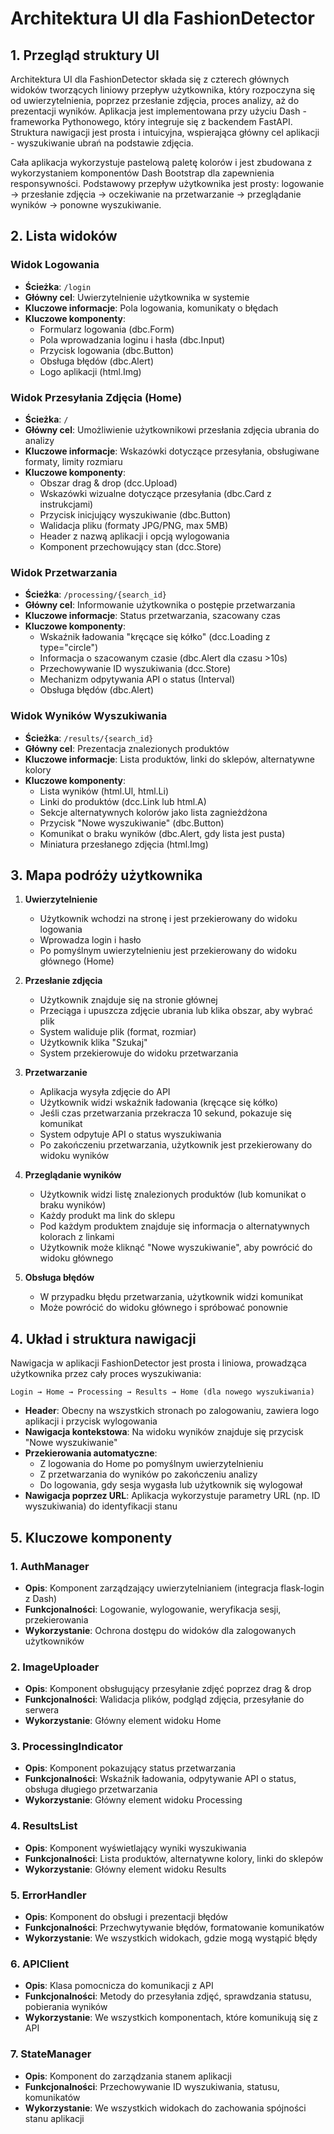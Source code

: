 # Architektura UI dla FashionDetector

## 1. Przegląd struktury UI

Architektura UI dla FashionDetector składa się z czterech głównych widoków tworzących liniowy przepływ użytkownika, który rozpoczyna się od uwierzytelnienia, poprzez przesłanie zdjęcia, proces analizy, aż do prezentacji wyników. Aplikacja jest implementowana przy użyciu Dash - frameworka Pythonowego, który integruje się z backendem FastAPI. Struktura nawigacji jest prosta i intuicyjna, wspierająca główny cel aplikacji - wyszukiwanie ubrań na podstawie zdjęcia.

Cała aplikacja wykorzystuje pastelową paletę kolorów i jest zbudowana z wykorzystaniem komponentów Dash Bootstrap dla zapewnienia responsywności. Podstawowy przepływ użytkownika jest prosty: logowanie → przesłanie zdjęcia → oczekiwanie na przetwarzanie → przeglądanie wyników → ponowne wyszukiwanie.

## 2. Lista widoków

### Widok Logowania
- **Ścieżka**: `/login`
- **Główny cel**: Uwierzytelnienie użytkownika w systemie
- **Kluczowe informacje**: Pola logowania, komunikaty o błędach
- **Kluczowe komponenty**:
  - Formularz logowania (dbc.Form)
  - Pola wprowadzania loginu i hasła (dbc.Input)
  - Przycisk logowania (dbc.Button)
  - Obsługa błędów (dbc.Alert)
  - Logo aplikacji (html.Img)

### Widok Przesyłania Zdjęcia (Home)
- **Ścieżka**: `/`
- **Główny cel**: Umożliwienie użytkownikowi przesłania zdjęcia ubrania do analizy
- **Kluczowe informacje**: Wskazówki dotyczące przesyłania, obsługiwane formaty, limity rozmiaru
- **Kluczowe komponenty**:
  - Obszar drag & drop (dcc.Upload)
  - Wskazówki wizualne dotyczące przesyłania (dbc.Card z instrukcjami)
  - Przycisk inicjujący wyszukiwanie (dbc.Button)
  - Walidacja pliku (formaty JPG/PNG, max 5MB)
  - Header z nazwą aplikacji i opcją wylogowania
  - Komponent przechowujący stan (dcc.Store)

### Widok Przetwarzania
- **Ścieżka**: `/processing/{search_id}`
- **Główny cel**: Informowanie użytkownika o postępie przetwarzania
- **Kluczowe informacje**: Status przetwarzania, szacowany czas
- **Kluczowe komponenty**:
  - Wskaźnik ładowania "kręcące się kółko" (dcc.Loading z type="circle")
  - Informacja o szacowanym czasie (dbc.Alert dla czasu >10s)
  - Przechowywanie ID wyszukiwania (dcc.Store)
  - Mechanizm odpytywania API o status (Interval)
  - Obsługa błędów (dbc.Alert)

### Widok Wyników Wyszukiwania
- **Ścieżka**: `/results/{search_id}`
- **Główny cel**: Prezentacja znalezionych produktów
- **Kluczowe informacje**: Lista produktów, linki do sklepów, alternatywne kolory
- **Kluczowe komponenty**:
  - Lista wyników (html.Ul, html.Li)
  - Linki do produktów (dcc.Link lub html.A)
  - Sekcje alternatywnych kolorów jako lista zagnieżdżona
  - Przycisk "Nowe wyszukiwanie" (dbc.Button)
  - Komunikat o braku wyników (dbc.Alert, gdy lista jest pusta)
  - Miniatura przesłanego zdjęcia (html.Img)

## 3. Mapa podróży użytkownika

1. **Uwierzytelnienie**
   - Użytkownik wchodzi na stronę i jest przekierowany do widoku logowania
   - Wprowadza login i hasło
   - Po pomyślnym uwierzytelnieniu jest przekierowany do widoku głównego (Home)

2. **Przesłanie zdjęcia**
   - Użytkownik znajduje się na stronie głównej
   - Przeciąga i upuszcza zdjęcie ubrania lub klika obszar, aby wybrać plik
   - System waliduje plik (format, rozmiar)
   - Użytkownik klika "Szukaj"
   - System przekierowuje do widoku przetwarzania

3. **Przetwarzanie**
   - Aplikacja wysyła zdjęcie do API
   - Użytkownik widzi wskaźnik ładowania (kręcące się kółko)
   - Jeśli czas przetwarzania przekracza 10 sekund, pokazuje się komunikat
   - System odpytuje API o status wyszukiwania
   - Po zakończeniu przetwarzania, użytkownik jest przekierowany do widoku wyników

4. **Przeglądanie wyników**
   - Użytkownik widzi listę znalezionych produktów (lub komunikat o braku wyników)
   - Każdy produkt ma link do sklepu
   - Pod każdym produktem znajduje się informacja o alternatywnych kolorach z linkami
   - Użytkownik może kliknąć "Nowe wyszukiwanie", aby powrócić do widoku głównego

5. **Obsługa błędów**
   - W przypadku błędu przetwarzania, użytkownik widzi komunikat
   - Może powrócić do widoku głównego i spróbować ponownie

## 4. Układ i struktura nawigacji

Nawigacja w aplikacji FashionDetector jest prosta i liniowa, prowadząca użytkownika przez cały proces wyszukiwania:

```
Login → Home → Processing → Results → Home (dla nowego wyszukiwania)
```

- **Header**: Obecny na wszystkich stronach po zalogowaniu, zawiera logo aplikacji i przycisk wylogowania
- **Nawigacja kontekstowa**: Na widoku wyników znajduje się przycisk "Nowe wyszukiwanie"
- **Przekierowania automatyczne**:
  - Z logowania do Home po pomyślnym uwierzytelnieniu
  - Z przetwarzania do wyników po zakończeniu analizy
  - Do logowania, gdy sesja wygasła lub użytkownik się wylogował
- **Nawigacja poprzez URL**: Aplikacja wykorzystuje parametry URL (np. ID wyszukiwania) do identyfikacji stanu

## 5. Kluczowe komponenty

### 1. AuthManager
- **Opis**: Komponent zarządzający uwierzytelnianiem (integracja flask-login z Dash)
- **Funkcjonalności**: Logowanie, wylogowanie, weryfikacja sesji, przekierowania
- **Wykorzystanie**: Ochrona dostępu do widoków dla zalogowanych użytkowników

### 2. ImageUploader
- **Opis**: Komponent obsługujący przesyłanie zdjęć poprzez drag & drop
- **Funkcjonalności**: Walidacja plików, podgląd zdjęcia, przesyłanie do serwera
- **Wykorzystanie**: Główny element widoku Home

### 3. ProcessingIndicator
- **Opis**: Komponent pokazujący status przetwarzania
- **Funkcjonalności**: Wskaźnik ładowania, odpytywanie API o status, obsługa długiego przetwarzania
- **Wykorzystanie**: Główny element widoku Processing

### 4. ResultsList
- **Opis**: Komponent wyświetlający wyniki wyszukiwania
- **Funkcjonalności**: Lista produktów, alternatywne kolory, linki do sklepów
- **Wykorzystanie**: Główny element widoku Results

### 5. ErrorHandler
- **Opis**: Komponent do obsługi i prezentacji błędów
- **Funkcjonalności**: Przechwytywanie błędów, formatowanie komunikatów
- **Wykorzystanie**: We wszystkich widokach, gdzie mogą wystąpić błędy

### 6. APIClient
- **Opis**: Klasa pomocnicza do komunikacji z API
- **Funkcjonalności**: Metody do przesyłania zdjęć, sprawdzania statusu, pobierania wyników
- **Wykorzystanie**: We wszystkich komponentach, które komunikują się z API

### 7. StateManager
- **Opis**: Komponent do zarządzania stanem aplikacji
- **Funkcjonalności**: Przechowywanie ID wyszukiwania, statusu, komunikatów
- **Wykorzystanie**: We wszystkich widokach do zachowania spójności stanu aplikacji 